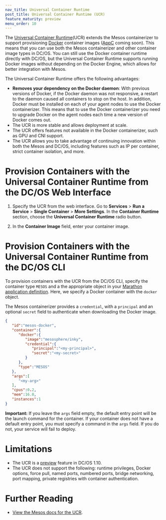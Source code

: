 ```yaml
---
nav_title: Universal Container Runtime
post_title: Universal Container Runtime (UCR)
feature_maturity: preview
menu_order: 10
---
```


The [Universal Container Runtime](http://mesos.apache.org/documentation/latest/container-image)(UCR) extends the Mesos containerizer to support provisioning [Docker](https://docker.com/) container images ([AppC](https://github.com/appc/spec) coming soon). This means that you can use both the Mesos containerizer and other container image types in DC/OS. You can still use the Docker container runtime directly with DC/OS, but the Universal Container Runtime supports running Docker images without depending on the Docker Engine, which allows for better integration with Mesos.

The Universal Container Runtime offers the following advantages:

* **Removes your dependency on the Docker daemon**: With previous versions of Docker, if the Docker daemon was not responsive, a restart to the daemon caused all containers to stop on the host. In addition, Docker must be installed on each of your agent nodes to use the Docker containerizer. This means that to use the Docker containerizer you need to upgrade Docker on the agent nodes each time a new version of Docker comes out.
* The UCR is more stable and allows deployment at scale.
* The UCR offers features not available in the Docker containerizer, such as GPU and CNI support.
* The UCR allows you to take advantage of continuing innovation within both the Mesos and DC/OS, including features such as IP per container, strict container isolation, and more.

# Provision Containers with the Universal Container Runtime from the DC/OS Web Interface

1. Specify the UCR from the web interface. Go to **Services**  > **Run a Service** > **Single Container** > **More Settings**. In the **Container Runtime** section, choose the **Universal Container Runtime** radio button.

1. In the **Container Image** field, enter your container image.

# Provision Containers with the Universal Container Runtime from the DC/OS CLI

To provision containers with the UCR from the DC/OS CLI, specify the container type `MESOS` and a the appropriate object in your [Marathon application definition](/docs/1.10/deploying-services/creating-services/). Here, we specify a Docker container with the `docker` object.

The Mesos containerizer provides a `credential`, with a `principal` and an optional `secret` field to authenticate when downloading the Docker image.

```json
{  
   "id":"mesos-docker",
   "container":{  
      "docker":{  
         "image":"mesosphere/inky",
         "credential":{  
            "principal":"<my-principal>",
            "secret":"<my-secret>"
         }
      },
      "type":"MESOS"
   },
   "args":[  
      "<my-arg>"
   ],
   "cpus":0.2,
   "mem":16.0,
   "instances":1
}
```

**Important:** If you leave the `args` field empty, the default entry point will be the launch command for the container. If your container does not have a default entry point, you must specify a command in the `args` field. If you do not, your service will fail to deploy.

# Limitations
- The UCR is a [preview](/docs/1.10/overview/feature-maturity/) feature in DC/OS 1.10.
- The UCR does not support the following: runtime privileges, Docker options, force pull, named ports, numbered ports, bridge networking, port mapping, private registries with container authentication.

# Further Reading
- [View the Mesos docs for the UCR](http://mesos.apache.org/documentation/latest/container-image/).
